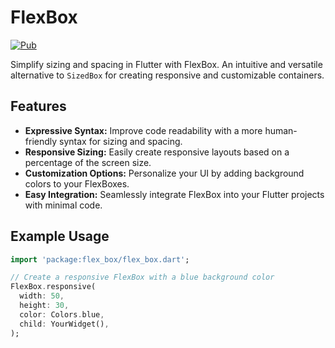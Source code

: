 # FlexBox

[![Pub](https://img.shields.io/pub/v/flex_box.svg)](https://pub.dev/packages/flex_box)

Simplify sizing and spacing in Flutter with FlexBox. An intuitive and versatile alternative to `SizedBox` for creating responsive and customizable containers.

## Features

- **Expressive Syntax:** Improve code readability with a more human-friendly syntax for sizing and spacing.
- **Responsive Sizing:** Easily create responsive layouts based on a percentage of the screen size.
- **Customization Options:** Personalize your UI by adding background colors to your FlexBoxes.
- **Easy Integration:** Seamlessly integrate FlexBox into your Flutter projects with minimal code.

## Example Usage

```dart
import 'package:flex_box/flex_box.dart';

// Create a responsive FlexBox with a blue background color
FlexBox.responsive(
  width: 50,
  height: 30,
  color: Colors.blue,
  child: YourWidget(),
);
```
